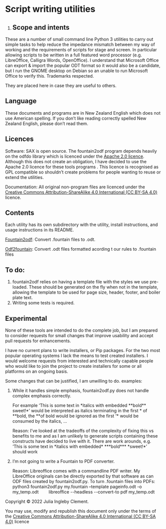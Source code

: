 ﻿# **Script writing utilities**
1. ## **Scope and intents**
These are a number of small command line Python 3 utilities to carry out simple tasks to help reduce the impedance mismatch between my way of working and the requirements of scripts for stage and screen. In particular allowing scripts to be written in a full featured word processor (e.g. LibreOffice, Calligra Words, OpenOffice). I understand that Microsoft Office can export & import the popular ODT format so it would also be a candidate, but I run the GNOME desktop on Debian so an unable to run Microsoft Office to verify this. Trademarks respected.

They are placed here in case they are useful to others.
## **Language**
These documents and programs are in New Zealand English which does not use American spelling. If you don’t like reading correctly spelled New Zealand English, please don’t read them.
## **Licences**
Software: SAX is open source. The fountain2odf program depends heavily on the odfdo library which is licenced under the [Apache 2.0 licence](https://www.apache.org/licenses/LICENSE-2.0). Although this does not create an obligation, I have decided to use the Apache 2.0 licence for these tools programs . This licence is recognised as GPL compatible so shouldn’t create problems for people wanting to reuse or extend the utilities.

Documentation:  All original non-program files are licenced under the [Creative Commons Attribution-ShareAlike 4.0 International (CC BY-SA 4.0)](https://creativecommons.org/licenses/by-sa/4.0/) licence.
## **Contents**
Each utility has its own subdirectory with the utility, install instructions, and usage instructions in its README.

[Fountain2odf](http://fountain2odf/): Convert .fountain files to .odt.

[Odf2fountain](http://odf2fountain/): Convert .odt files formatted acording t our rules to .fountain files
## **To do:**
1. fountain2odf relies on having a template file with the styles we use pre-loaded. These should be generated on the fly when not in the template, allowing the template to be used for page size, header, footer, and boiler plate text.
1. Writing some tests is required.
## **Experimental**
None of these tools are intended to do the complete job, but I am prepared to consider requests for small changes that improve usability and accept pull requests for enhancements.

I have no current plans to write installers, or Pip packages.  For the two most popular operating systems I lack the means to test created installers. I would welcome requests from interested and technically capable people who would like to join the project to create installers for some or all platforms on an ongoing basis.

Some changes that can be justified, I am unwilling to do. examples:

1. While it handles simple emphasis, fountain2odf.py does not handle complex emphasis correctly. 

   For example ‘This is some text in \*italics with embedded \*\*bold\*\* sweet!\*’ would be interpreted as italics terminating in the first \* of \*\*bold, the \*\*of bold would be ignored as the first ‘\* would be consumed by the italics, ...

   Reason: I’ve looked at the tradeoffs of the complexity of fixing this vs benefits to me and as I am unlikely to generate scripts containing these constructs have decided to live with it. There are work arounds, e.g. ‘This is some text in \*italics with embedded\* \*\*\*bold\*\*\* \*sweet!\*’ should work
1. I’m not going to write a Fountain to PDF converter.

   Reason: Libreoffice comes with a commandline PDF writer. My LibreOffice originals can be directly exported by that software as can ODF files created by fountain2odf.py. To turn .fountain files into PDFs:
   `	`python3 fountain2odf.py my.fountain –template pageinfo.odt -o my\_temp.odt 
   `	`libreoffice --headless --convert-to pdf my\_temp.odt


Copyright © 2022 Julia Ingleby Clement.

You may use, modify and republish this document only under the terms of  the [Creative Commons Attribution-ShareAlike 4.0 International (CC BY-SA 4.0)](https://creativecommons.org/licenses/by-sa/4.0/) licence

